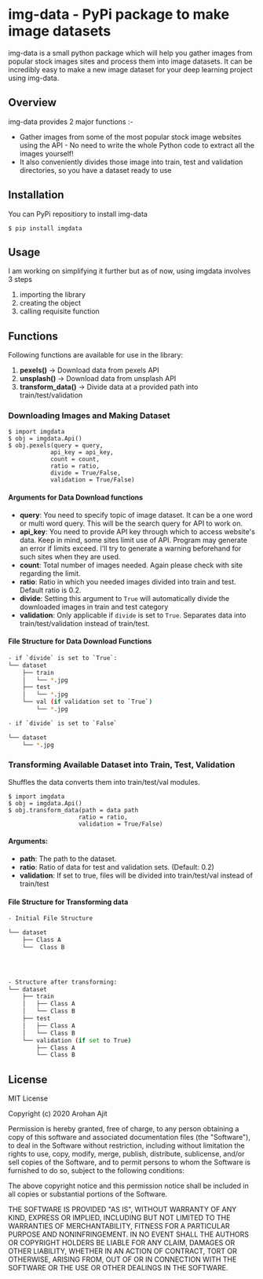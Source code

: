 # img-data - PyPi package to make image datasets
img-data is a small python package which will help you gather images from popular stock images sites and process them into image datasets. It can be incredibly easy to make a new image dataset for your deep learning project using img-data.

## Overview
img-data provides 2 major functions :-
- Gather images from some of the most popular stock image websites using the API - No need to write the whole Python code to extract all the images yourself!
- It also conveniently divides those image into train, test and validation directories, so you have a dataset ready to use

## Installation
You can PyPi repositiory to install img-data
```
$ pip install imgdata
```
## Usage
I am working on simplifying it further but as of now, using imgdata involves 3 steps
1. importing the library
2. creating the object
3. calling requisite function

## Functions
Following functions are available for use in the library:
1. **pexels()** -> Download data from pexels API
2. **unsplash()** -> Download data from unsplash API
3. **transform_data()** -> Divide data at a provided path into train/test/validation

### Downloading Images and Making Dataset
```
$ import imgdata
$ obj = imgdata.Api()
$ obj.pexels(query = query,
            api_key = api_key,
            count = count,
            ratio = ratio,
            divide = True/False,
            validation = True/False)
```

#### Arguments for Data Download functions
- **query**: You need to specify topic of image dataset. It can be a one word or multi word query. This will be the search query for API to work on.
- **api_key**: You need to provide API key through which to access website's data. Keep in mind, some sites limit use of API. Program may generate an error if limits exceed. I'll try to generate a warning beforehand for such sites when they are used.
- **count**: Total number of images needed. Again please check with site regarding the limit.
- **ratio**: Ratio in which you needed images divided into train and test. Default ratio is 0.2.
- **divide**: Setting this argument to `True` will automatically divide the downloaded images in train and test category
- **validation**: Only applicable if `divide` is set to `True`. Separates data into train/test/validation instead of train/test.

#### File Structure for Data Download Functions
```bash
- if `divide` is set to `True`:
└── dataset
    ├── train
    │   └── *.jpg
    ├── test
    │   └── *.jpg
    └── val (if validation set to `True`)
        └── *.jpg

- if `divide` is set to `False`

└── dataset
    └── *.jpg


```

### Transforming Available Dataset into Train, Test, Validation
Shuffles the data converts them into train/test/val modules.

```
$ import imgdata
$ obj = imgdata.Api()
$ obj.transform_data(path = data path
                    ratio = ratio,
                    validation = True/False)
```

#### Arguments:
- **path**: The path to the dataset.
- **ratio**: Ratio of data for test and validation sets. (Default: 0.2)
- **validation**: If set to true, files will be divided into train/test/val instead of train/test

#### File Structure for Transforming data
```bash
- Initial File Structure

└── dataset
    ├── Class A
    └──  Class B




- Structure after transforming:
└── dataset
    ├── train
    │   ├── Class A
    │   └── Class B
    ├── test
    │   ├── Class A
    │   └── Class B
    └── validation (if set to True)
        ├── Class A
        └── Class B

```



## License
MIT License

Copyright (c) 2020 Arohan Ajit

Permission is hereby granted, free of charge, to any person obtaining a copy
of this software and associated documentation files (the "Software"), to deal
in the Software without restriction, including without limitation the rights
to use, copy, modify, merge, publish, distribute, sublicense, and/or sell
copies of the Software, and to permit persons to whom the Software is
furnished to do so, subject to the following conditions:

The above copyright notice and this permission notice shall be included in all
copies or substantial portions of the Software.

THE SOFTWARE IS PROVIDED "AS IS", WITHOUT WARRANTY OF ANY KIND, EXPRESS OR
IMPLIED, INCLUDING BUT NOT LIMITED TO THE WARRANTIES OF MERCHANTABILITY,
FITNESS FOR A PARTICULAR PURPOSE AND NONINFRINGEMENT. IN NO EVENT SHALL THE
AUTHORS OR COPYRIGHT HOLDERS BE LIABLE FOR ANY CLAIM, DAMAGES OR OTHER
LIABILITY, WHETHER IN AN ACTION OF CONTRACT, TORT OR OTHERWISE, ARISING FROM,
OUT OF OR IN CONNECTION WITH THE SOFTWARE OR THE USE OR OTHER DEALINGS IN THE
SOFTWARE.
